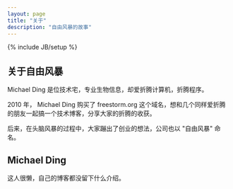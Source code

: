 ```yaml
---
layout: page
title: "关于"
description: "自由风暴的故事"
---
```

{% include JB/setup %}

## 关于自由风暴

Michael Ding 是位技术宅，专业生物信息，却爱折腾计算机，折腾程序。

2010 年， Michael Ding 购买了 freestorm.org 这个域名，想和几个同样爱折腾的朋友一起搞一个技术博客，分享大家的折腾的收获。

后来，在头脑风暴的过程中，大家蹦出了创业的想法，公司也以 "自由风暴" 命名。

## Michael Ding

这人很懒，自己的博客都没留下什么介绍。
